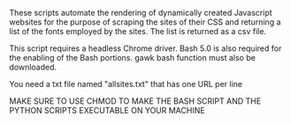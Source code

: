 These scripts automate the rendering of dynamically created Javascript websites for the purpose of scraping the sites of their CSS and returning a list of the fonts employed by the sites. The list is returned as a csv file.

This script requires a headless Chrome driver. Bash 5.0 is also required for the enabling of the Bash portions. gawk bash function must also be downloaded.

You need a txt file named "allsites.txt" that has one URL per line

MAKE SURE TO USE CHMOD TO MAKE THE BASH SCRIPT AND THE PYTHON SCRIPTS EXECUTABLE ON YOUR MACHINE
